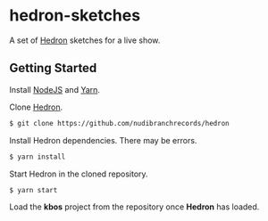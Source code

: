# hedron-sketches
A set of [Hedron](https://github.com/nudibranchrecords/hedron) sketches for a live show.

## Getting Started
Install [NodeJS](https://nodejs.org/en/) and [Yarn](https://yarnpkg.com/en/).

Clone [Hedron](https://github.com/nudibranchrecords/hedron).
```bash
$ git clone https://github.com/nudibranchrecords/hedron
```

Install Hedron dependencies. There may be errors.
```bash
$ yarn install
```

Start Hedron in the cloned repository.
```bash
$ yarn start
```

Load the **kbos** project from the repository once **Hedron** has loaded.
